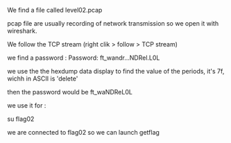 We find a file called level02.pcap

pcap file are usually recording of network transmission so we open it with wireshark.

We follow the TCP stream (right clik > follow > TCP stream)

we find a password : Password: ft_wandr...NDRel.L0L

we use the the hexdump data display to find the value of the periods, it's 7f, wichh in ASCII is 'delete'

then the password would be ft_waNDReL0L

we use it for :

su flag02

we are connected to flag02 so we can launch getflag